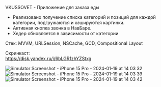 VKUSSOVET - Приложение для заказа еды

 - Реализовано получение списка категорий и позиций для каждой категории, подгружаются и кэшируются картинки.
 - Активная кнопка звонка в НавБаре.
 - Хедер обновляется в зависимости от категории

Стек: MVVM, URLSession, NSCache, GCD, Compositional Layout

Скринкаст:  
https://disk.yandex.ru/i/6bLGR1zhYZStxg

![Simulator Screenshot - iPhone 15 Pro - 2024-01-19 at 14 03 32](https://github.com/desikvasya/SushiApp/assets/109447827/ff394e9c-d698-4a56-a5c0-9edc912dd85a)
![Simulator Screenshot - iPhone 15 Pro - 2024-01-19 at 14 03 39](https://github.com/desikvasya/SushiApp/assets/109447827/4770d81f-9148-48f1-acc9-8ca5f0405802)
![Simulator Screenshot - iPhone 15 Pro - 2024-01-19 at 14 03 42](https://github.com/desikvasya/SushiApp/assets/109447827/d091837c-db65-4a10-bdad-3d700bd7cbc9)
